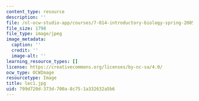 ```yaml
---
content_type: resource
description: ''
file: /ol-ocw-studio-app/courses/7-014-introductory-biology-spring-2005/799d720d373d700a8c751a332632a5b6_lec1.jpg
file_size: 1798
file_type: image/jpeg
image_metadata:
  caption: ''
  credit: ''
  image-alt: ''
learning_resource_types: []
license: https://creativecommons.org/licenses/by-nc-sa/4.0/
ocw_type: OCWImage
resourcetype: Image
title: lec1.jpg
uid: 799d720d-373d-700a-8c75-1a332632a5b6
---
```

